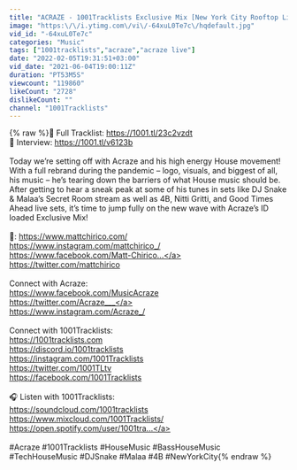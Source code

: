 ```yaml
---
title: "ACRAZE - 1001Tracklists Exclusive Mix [New York City Rooftop Live Set]"
image: "https:\/\/i.ytimg.com\/vi\/-64xuL0Te7c\/hqdefault.jpg"
vid_id: "-64xuL0Te7c"
categories: "Music"
tags: ["1001tracklists","acraze","acraze live"]
date: "2022-02-05T19:31:51+03:00"
vid_date: "2021-06-04T19:00:11Z"
duration: "PT53M5S"
viewcount: "119860"
likeCount: "2728"
dislikeCount: ""
channel: "1001Tracklists"
---
```

{% raw %}📝 Full Tracklist: <a rel="nofollow" target="blank" href="https://1001.tl/23c2vzdt">https://1001.tl/23c2vzdt</a><br />🎤 Interview: <a rel="nofollow" target="blank" href="https://1001.tl/v6123b">https://1001.tl/v6123b</a><br /><br />Today we’re setting off with Acraze and his high energy House movement! With a full rebrand during the pandemic – logo, visuals, and biggest of all, his music – he’s tearing down the barriers of what House music should be. After getting to hear a sneak peak at some of his tunes in sets like DJ Snake &amp; Malaa’s Secret Room stream as well as 4B, Nitti Gritti, and Good Times Ahead live sets, it’s time to jump fully on the new wave with Acraze’s ID loaded Exclusive Mix!<br /> <br />🎥: <a rel="nofollow" target="blank" href="https://www.mattchirico.com/">https://www.mattchirico.com/</a><br /><a rel="nofollow" target="blank" href="https://www.instagram.com/mattchirico_/">https://www.instagram.com/mattchirico_/</a><br /><a rel="nofollow" target="blank" href="https://www.facebook.com/Matt-Chirico...">https://www.facebook.com/Matt-Chirico...</a><br /><a rel="nofollow" target="blank" href="https://twitter.com/mattchirico">https://twitter.com/mattchirico</a><br /> <br />Connect with Acraze:<br /><a rel="nofollow" target="blank" href="https://www.facebook.com/MusicAcraze">https://www.facebook.com/MusicAcraze</a><br /><a rel="nofollow" target="blank" href="https://twitter.com/Acraze___">https://twitter.com/Acraze___</a><br /><a rel="nofollow" target="blank" href="https://www.instagram.com/Acraze_/">https://www.instagram.com/Acraze_/</a><br /><br />Connect with 1001Tracklists:<br /><a rel="nofollow" target="blank" href="https://1001tracklists.com">https://1001tracklists.com</a><br /><a rel="nofollow" target="blank" href="https://discord.io/1001tracklists">https://discord.io/1001tracklists</a><br /><a rel="nofollow" target="blank" href="https://instagram.com/1001Tracklists">https://instagram.com/1001Tracklists</a><br /><a rel="nofollow" target="blank" href="https://twitter.com/1001TLtv">https://twitter.com/1001TLtv</a><br /><a rel="nofollow" target="blank" href="https://facebook.com/1001Tracklists">https://facebook.com/1001Tracklists</a><br /><br />🎧 Listen with 1001Tracklists:<br /><a rel="nofollow" target="blank" href="https://soundcloud.com/1001tracklists">https://soundcloud.com/1001tracklists</a><br /><a rel="nofollow" target="blank" href="https://www.mixcloud.com/1001Tracklists/">https://www.mixcloud.com/1001Tracklists/</a><br /><a rel="nofollow" target="blank" href="https://open.spotify.com/user/1001tra...">https://open.spotify.com/user/1001tra...</a><br /><br />#Acraze #1001Tracklists #HouseMusic #BassHouseMusic #TechHouseMusic #DJSnake #Malaa #4B #NewYorkCity{% endraw %}
